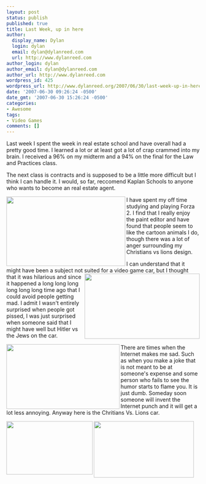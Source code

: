 ```yaml
---
layout: post
status: publish
published: true
title: Last Week, up in here
author:
  display_name: Dylan
  login: dylan
  email: dylan@dylanreed.com
  url: http://www.dylanreed.com
author_login: dylan
author_email: dylan@dylanreed.com
author_url: http://www.dylanreed.com
wordpress_id: 425
wordpress_url: http://www.dylanreed.org/2007/06/30/last-week-up-in-here/
date: '2007-06-30 09:26:24 -0500'
date_gmt: '2007-06-30 15:26:24 -0500'
categories:
- Awesome
tags:
- Video Games
comments: []
---
```

<p>Last week I spent the week in real estate school and have overall had a pretty good time. I learned a lot or at least got a lot of crap crammed into my brain. I received a 96% on my midterm and a 94% on the final for the Law and Practices class.</p>
<p>The next class is contracts and is supposed to be a little more difficult but I think I can handle it. I would, so far, reccomend Kaplan Schools to anyone who wants to become an real estate agent.</p>
<p><img height="181" src="http://farm2.static.flickr.com/1235/664508558_7aa0c230a3.jpg?v=0" width="310" align="left"/> </p>
<p>I have spent my off time studying and playing Forza 2. I find that I really enjoy the paint editor and have found that people seem to like the cartoon animals I do, though there was a lot of anger surrounding my Christians vs lions design. </p>
<p>I can understand that it might have been a subject not suited for a video game car, but I thought that it was hilarious and <img height="170" src="http://farm2.static.flickr.com/1042/663780359_b5c5cc3aae.jpg?v=0" width="300" align="right"/>since it happened a long long long long long long time ago that I could avoid people getting mad. I admit I wasn't entirely surprised when people got pissed, I was just surprised when someone said that I might have well but Hitler vs the Jews on the car.&nbsp; </p>
<p><img height="169" src="http://farm2.static.flickr.com/1426/624567203_37c1370914.jpg?v=0" width="295" align="left"/> </p>
<p>There are times when the Internet makes me sad. Such as when you make a joke that is not meant to be at someone's expense and some person who fails to see the humor starts to flame you. It is just dumb. Someday soon someone will invent the Internet punch and it will get a lot less annoying. Anyway here is the Chritians Vs. Lions car.</p>
<p><img height="139" src="http://farm2.static.flickr.com/1232/624567259_8e4a5f65b7.jpg?v=0" width="225" align="left"/> <img height="147" src="http://farm2.static.flickr.com/1323/624567239_980181ed93.jpg?v=0" width="261"/> <!--adsense#refer--></p></p>
